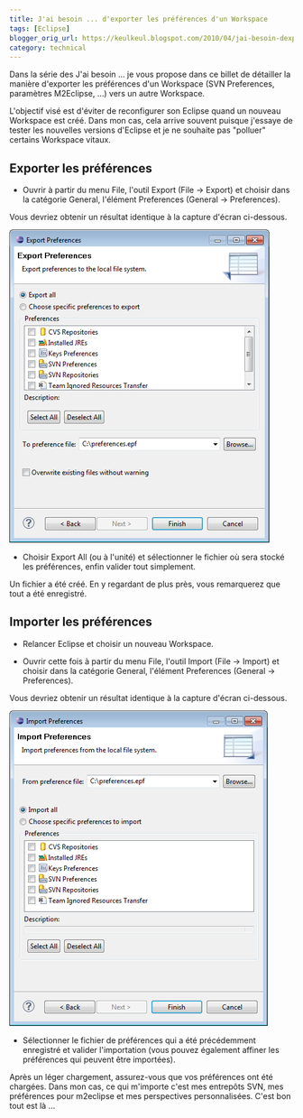 ```yaml
---
title: J'ai besoin ... d'exporter les préférences d'un Workspace
tags: [Eclipse]
blogger_orig_url: https://keulkeul.blogspot.com/2010/04/jai-besoin-dexporter-les-preferences.html
category: technical
---
```


Dans la série des J'ai besoin ... je vous propose dans ce billet de détailler la manière d'exporter les préférences d'un Workspace (SVN Preferences, paramètres M2Eclipse, ...) vers un autre Workspace. 

L'objectif visé est d'éviter de reconfigurer son Eclipse quand un nouveau Workspace est créé. Dans mon cas, cela arrive souvent puisque j'essaye de tester les nouvelles versions d'Eclipse et je ne souhaite pas "polluer" certains Workspace vitaux.

## Exporter les préférences

* Ouvrir à partir du menu File, l'outil Export (File -> Export) et choisir dans la catégorie General, l'élément Preferences (General -> Preferences).  
  
Vous devriez obtenir un résultat identique à la capture d'écran ci-dessous.  
  
![/images/exportpreferences.png](/images/exportpreferences.png)

* Choisir Export All (ou à l'unité) et sélectionner le fichier où sera stocké les préférences, enfin valider tout simplement.  

Un fichier a été créé. En y regardant de plus près, vous remarquerez que tout a été enregistré.  

## Importer les préférences  

* Relancer Eclipse et choisir un nouveau Workspace.  
  
* Ouvrir cette fois à partir du menu File, l'outil Import (File -> Import) et choisir dans la catégorie General, l'élément Preferences (General -> Preferences).  
  
Vous devriez obtenir un résultat identique à la capture d'écran ci-dessous.  
  
![/images/importpreferences.png](/images/importpreferences.png)

* Sélectionner le fichier de préférences qui a été précédemment enregistré et valider l'importation (vous pouvez également affiner les préférences qui peuvent être importées).  
  
Après un léger chargement, assurez-vous que vos préférences ont été chargées. Dans mon cas, ce qui m'importe c'est mes entrepôts SVN, mes préférences pour m2eclipse et mes perspectives personnalisées. C'est bon tout est là ...